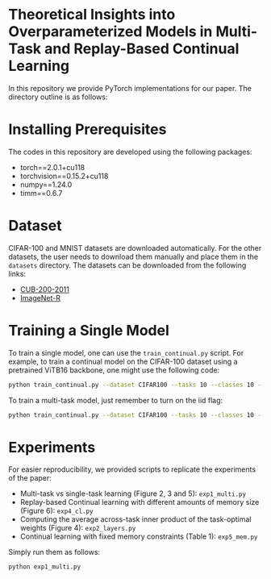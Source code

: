 <br><br><br>
# Theoretical Insights into Overparameterized Models in Multi-Task and Replay-Based Continual Learning 

In this repository we provide PyTorch implementations for our paper. The directory outline is as follows:

# Installing Prerequisites

The codes in this repository are developed using the following packages:

- torch==2.0.1+cu118
- torchvision==0.15.2+cu118
- numpy==1.24.0
- timm==0.6.7

# Dataset
CIFAR-100 and MNIST datasets are downloaded automatically. For the other datasets, the user needs to download them manually and place them in the ```datasets``` directory. The datasets can be downloaded from the following links:

- [CUB-200-2011](https://www.vision.caltech.edu/datasets/cub_200_2011/)
- [ImageNet-R](https://github.com/hendrycks/imagenet-r?tab=readme-ov-file)

# Training a Single Model

To train a single model, one can use the ```train_continual.py``` script. For example, to train a continual model on the CIFAR-100 dataset using a pretrained ViTB16 backbone, one might use the following code:

```bash
python train_continual.py --dataset CIFAR100 --tasks 10 --classes 10 --backbone ViTB16  --load_back vit_base_patch16_224_in21k 
```

To train a multi-task model, just remember to turn on the iid flag:

```bash
python train_continual.py --dataset CIFAR100 --tasks 10 --classes 10 --backbone ViTB16  --load_back vit_base_patch16_224_in21k --iid 1
```

# Experiments

For easier reproducibility, we provided scripts to replicate the experiments of the paper:

- Multi-task vs single-task learning (Figure 2, 3 and 5):  ```exp1_multi.py```
- Replay-based Continual learning with different amounts of memory size (Figure 6):  ```exp4_cl.py```
- Computing the average across-task inner product of the task-optimal weights (Figure 4):  ```exp2_layers.py```
- Continual learning with fixed memory constraints (Table 1):  ```exp5_mem.py```

Simply run them as follows:

```bash
python exp1_multi.py
```


